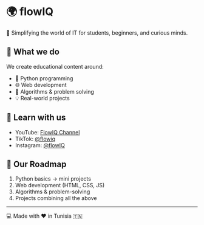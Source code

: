 # 🌍 flowIQ

🚀 Simplifying the world of IT for students, beginners, and curious minds.

## 📖 What we do
We create educational content around:
- 🐍 Python programming
- 🌐 Web development
- 🔎 Algorithms & problem solving
- 💡 Real-world projects

## 🎥 Learn with us
- YouTube: [FlowIQ Channel](https://www.youtube.com/@flowIQ-TN)
- TikTok: [@flowiq](https://www.tiktok.com/@flowiq_tn)
- Instagram: [@flowIQ](https://www.instagram.com/flowiq_tn/)

## 📌 Our Roadmap
1. Python basics → mini projects
2. Web development (HTML, CSS, JS)
3. Algorithms & problem-solving
4. Projects combining all the above

---

💻 Made with ❤️ in Tunisia 🇹🇳
